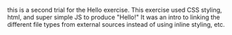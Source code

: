 this is a second trial for the Hello exercise. This exercise used CSS styling, html, and super simple JS to produce "Hello!"
It was an intro to linking the different file types from external sources instead of using inline styling, etc.